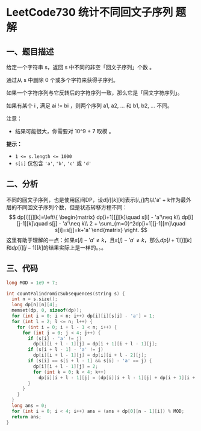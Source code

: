 # LeetCode730 统计不同回文子序列 题解

## 一、题目描述

给定一个字符串 s，返回 s 中不同的非空「回文子序列」个数 。

通过从 s 中删除 0 个或多个字符来获得子序列。

如果一个字符序列与它反转后的字符序列一致，那么它是「回文字符序列」。

如果有某个 i , 满足 ai != bi ，则两个序列 a1, a2, ... 和 b1, b2, ... 不同。

注意：

+ 结果可能很大，你需要对 10^9 + 7 取模 。

**提示：**

- `1 <= s.length <= 1000`
- `s[i]` 仅包含 `'a'`, `'b'`, `'c'` 或 `'d'` 



## 二、分析

不同的回文子序列，也是使用区间DP，设$d[i][k][k]$表示$[i,j]$内以'a' + k作为最外层的不同回文子序列个数，但是状态转移方程不同：
$$
dp[i][j][k]=\left\{
\begin{matrix}
dp[i+1][j][k]\quad s[i] - 'a'\neq  k\\
dp[i][j-1][k]\quad s[j] - 'a'\neq k\\
2 + \sum_{m=0}^2dp[i+1][j-1][m]\quad s[i]=s[j]=k+'a'
\end{matrix}
\right.
$$
这里有助于理解的一点：如果$s[i]-'a'\neq k$，且$s[j]-'a'\neq k$，那么$dp[i+1][j][k]$和$dp[i][j-1][k]$的结果实际上是一样的。。。



## 三、代码

```c++
long MOD = 1e9 + 7;

int countPalindromicSubsequences(string s) {
  int n = s.size();
  long dp[n][n][4];
  memset(dp, 0, sizeof(dp));
  for (int i = 0; i < n; i++) dp[i][i][s[i] - 'a'] = 1;
  for (int l = 2; l <= n; l++) {
    for (int i = 0; i + l - 1 < n; i++) {
      for (int j = 0; j < 4; j++) {
        if (s[i] - 'a' != j) 
          dp[i][i + l - 1][j] = dp[i + 1][i + l - 1][j];
        if (s[i + l - 1] - 'a' != j) 
          dp[i][i + l - 1][j] = dp[i][i + l - 2][j];
        if (s[i] == s[i + l - 1] && s[i] - 'a' == j) {
          dp[i][i + l - 1][j] = 2; 
          for (int k = 0; k < 4; k++) 
            dp[i][i + l - 1][j] = (dp[i][i + l - 1][j] + dp[i + 1][i + l - 2][k]) % MOD;
        }
      }
    }
  }
  long ans = 0;
  for (int i = 0; i < 4; i++) ans = (ans + dp[0][n - 1][i]) % MOD;
  return ans;
}
```

